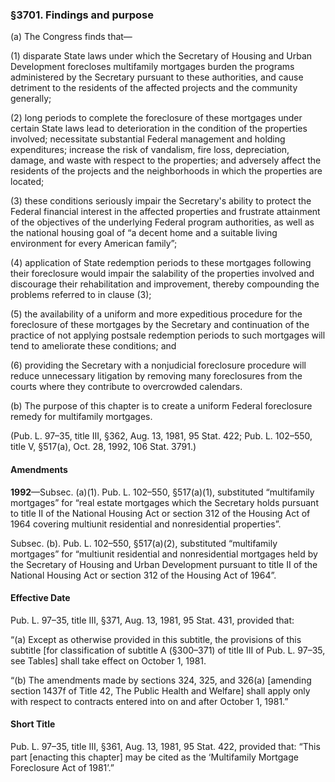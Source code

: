 ### §3701. Findings and purpose ###

(a) The Congress finds that—

(1) disparate State laws under which the Secretary of Housing and Urban Development forecloses multifamily mortgages burden the programs administered by the Secretary pursuant to these authorities, and cause detriment to the residents of the affected projects and the community generally;

(2) long periods to complete the foreclosure of these mortgages under certain State laws lead to deterioration in the condition of the properties involved; necessitate substantial Federal management and holding expenditures; increase the risk of vandalism, fire loss, depreciation, damage, and waste with respect to the properties; and adversely affect the residents of the projects and the neighborhoods in which the properties are located;

(3) these conditions seriously impair the Secretary's ability to protect the Federal financial interest in the affected properties and frustrate attainment of the objectives of the underlying Federal program authorities, as well as the national housing goal of “a decent home and a suitable living environment for every American family”;

(4) application of State redemption periods to these mortgages following their foreclosure would impair the salability of the properties involved and discourage their rehabilitation and improvement, thereby compounding the problems referred to in clause (3);

(5) the availability of a uniform and more expeditious procedure for the foreclosure of these mortgages by the Secretary and continuation of the practice of not applying postsale redemption periods to such mortgages will tend to ameliorate these conditions; and

(6) providing the Secretary with a nonjudicial foreclosure procedure will reduce unnecessary litigation by removing many foreclosures from the courts where they contribute to overcrowded calendars.

(b) The purpose of this chapter is to create a uniform Federal foreclosure remedy for multifamily mortgages.

(Pub. L. 97–35, title III, §362, Aug. 13, 1981, 95 Stat. 422; Pub. L. 102–550, title V, §517(a), Oct. 28, 1992, 106 Stat. 3791.)

#### Amendments ####

**1992**—Subsec. (a)(1). Pub. L. 102–550, §517(a)(1), substituted “multifamily mortgages” for “real estate mortgages which the Secretary holds pursuant to title II of the National Housing Act or section 312 of the Housing Act of 1964 covering multiunit residential and nonresidential properties”.

Subsec. (b). Pub. L. 102–550, §517(a)(2), substituted “multifamily mortgages” for “multiunit residential and nonresidential mortgages held by the Secretary of Housing and Urban Development pursuant to title II of the National Housing Act or section 312 of the Housing Act of 1964”.

#### Effective Date ####

Pub. L. 97–35, title III, §371, Aug. 13, 1981, 95 Stat. 431, provided that:

“(a) Except as otherwise provided in this subtitle, the provisions of this subtitle [for classification of subtitle A (§300–371) of title III of Pub. L. 97–35, see Tables] shall take effect on October 1, 1981.

“(b) The amendments made by sections 324, 325, and 326(a) [amending section 1437f of Title 42, The Public Health and Welfare] shall apply only with respect to contracts entered into on and after October 1, 1981.”

#### Short Title ####

Pub. L. 97–35, title III, §361, Aug. 13, 1981, 95 Stat. 422, provided that: “This part [enacting this chapter] may be cited as the ‘Multifamily Mortgage Foreclosure Act of 1981’.”